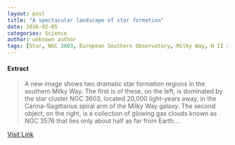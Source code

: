 ```yaml
---
layout: post
title: "A spectacular landscape of star formation"
date: 2016-02-05
categories: Science
author: unknown author
tags: [Star, NGC 3603, European Southern Observatory, Milky Way, H II region, Star cluster, Globular cluster, La Silla Observatory, Stellar astronomy, Stars, Outer space, Astronomical objects, Physical sciences, Astronomy]
---
```





#### Extract
>A new image shows two dramatic star formation regions in the southern Milky Way. The first is of these, on the left, is dominated by the star cluster NGC 3603, located 20,000 light-years away, in the Carina–Sagittarius spiral arm of the Milky Way galaxy. The second object, on the right, is a collection of glowing gas clouds known as NGC 3576 that lies only about half as far from Earth....



[Visit Link](http://feeds.sciencedaily.com/~r/sciencedaily/~3/YIfrR88qXL8/140820091252.htm)


